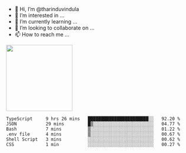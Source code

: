 - 👋 Hi, I’m @tharinduvindula
- 👀 I’m interested in ...
- 🌱 I’m currently learning ...
- 💞️ I’m looking to collaborate on ...
- 📫 How to reach me ...

<!---
tharinduvindula/tharinduvindula is a ✨ special ✨ repository because its `README.md` (this file) appears on your GitHub profile.
You can click the Preview link to take a look at your changes.
--->

<img height="180em" src="https://github-readme-stats.vercel.app/api?username=tharinduvindula&show_icons=true&hide_border=false&&count_private=true&include_all_commits=true" />


<!--START_SECTION:waka-->

```text
TypeScript     9 hrs 26 mins   ███████████████████████░░   92.20 %
JSON           29 mins         █▒░░░░░░░░░░░░░░░░░░░░░░░   04.77 %
Bash           7 mins          ▒░░░░░░░░░░░░░░░░░░░░░░░░   01.22 %
.env file      4 mins          ▒░░░░░░░░░░░░░░░░░░░░░░░░   00.67 %
Shell Script   3 mins          ░░░░░░░░░░░░░░░░░░░░░░░░░   00.62 %
CSS            1 min           ░░░░░░░░░░░░░░░░░░░░░░░░░   00.27 %
```

<!--END_SECTION:waka-->
